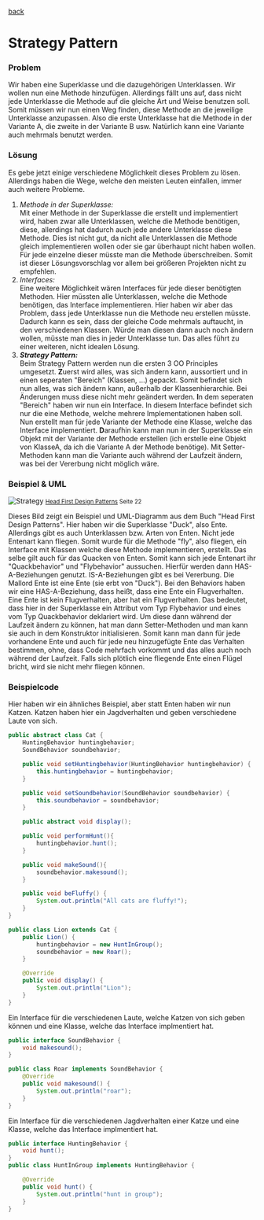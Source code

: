 [back](README.md)

# Strategy Pattern

### Problem
Wir haben eine Superklasse und die dazugehörigen Unterklassen. Wir wollen nun eine Methode hinzufügen. Allerdings fällt uns auf, dass nicht jede Unterklasse die Methode auf die gleiche Art und Weise benutzen soll. Somit müssen wir nun einen Weg finden, diese Methode an die jeweilige Unterklasse anzupassen. Also die erste Unterklasse hat die Methode in der Variante A, die zweite in der Variante B usw. Natürlich kann eine Variante auch mehrmals benutzt werden.

### Lösung

Es gebe jetzt einige verschiedene Möglichkeit dieses Problem zu lösen. Allerdings haben die Wege, welche den meisten Leuten einfallen, immer auch weitere Probleme.

1. *Methode in der Superklasse:*  
Mit einer Methode in der Superklasse die erstellt und implementiert wird, haben zwar alle Unterklassen, welche die Methode benötigen, diese, allerdings hat dadurch auch jede andere Unterklasse diese Methode. Dies ist nicht gut, da nicht alle Unterklassen die Methode gleich implementieren wollen oder sie gar überhaupt nicht haben wollen. Für jede einzelne dieser müsste man die Methode überschreiben. Somit ist dieser Lösungsvorschlag vor allem bei größeren Projekten nicht zu empfehlen.
2. *Interfaces:*  
Eine weitere Möglichkeit wären Interfaces für jede dieser benötigten Methoden. Hier müssten alle Unterklassen, welche die Methode benötigen, das Interface implementieren. Hier haben wir aber das Problem, dass jede Unterklasse nun die Methode neu erstellen müsste. Dadurch kann es sein, dass der gleiche Code mehrmals auftaucht, in den verschiedenen Klassen. Würde man diesen dann auch noch ändern wollen, müsste man dies in jeder Unterklasse tun. Das alles führt zu einer weiteren, nicht idealen Lösung.
3. ***Strategy Pattern:***  
Beim Strategy Pattern werden nun die ersten 3 OO Principles umgesetzt. **Z**uerst wird alles, was sich ändern kann, aussortiert und in einen seperaten "Bereich" (Klassen, ...) gepackt. Somit befindet sich nun alles, was sich ändern kann, außerhalb der Klassenhierarchie. Bei Änderungen muss diese nicht mehr geändert werden. **I**n dem seperaten "Bereich" haben wir nun ein Interface. In diesem Interface befindet sich nur die eine Methode, welche mehrere Implementationen haben soll. Nun erstellt man für jede Variante der Methode eine Klasse, welche das Interface implementiert. **D**araufhin kann man nun in der Superklasse ein Objekt mit der Variante der Methode erstellen (ich erstelle eine Objekt von KlasseA, da ich die Variante A der Methode benötige). Mit Setter-Methoden kann man die Variante auch während der Laufzeit ändern, was bei der Vererbung nicht möglich wäre.

### Beispiel & UML

![Strategy](https://github.com/TGM-HIT/sew4-design-patterns-ntesanovic-tgm/blob/master/images/strategy.png)
<small>[Head First Design Patterns](http://shop.oreilly.com/product/9780596007126.do) Seite 22</small>

Dieses Bild zeigt ein Beispiel und UML-Diagramm aus dem Buch "Head First Design Patterns". Hier haben wir die Superklasse "Duck", also Ente. Allerdings gibt es auch Unterklassen bzw. Arten von Enten. Nicht jede Entenart kann fliegen. Somit wurde für die Methode "fly", also fliegen, ein Interface mit Klassen welche diese Methode implementieren, erstellt. Das selbe gilt auch für das Quacken von Enten. Somit kann sich jede Entenart ihr "Quackbehavior" und "Flybehavior" aussuchen. Hierfür werden dann HAS-A-Beziehungen genutzt. IS-A-Beziehungen gibt es bei Vererbung. Die Mallord Ente ist eine Ente (sie erbt von "Duck"). Bei den Behaviors haben wir eine HAS-A-Beziehung, dass heißt, dass eine Ente ein Flugverhalten. Eine Ente ist kein Flugverhalten, aber hat ein Flugverhalten. Das bedeutet, dass hier in der Superklasse ein Attribut vom Typ Flybehavior und eines vom Typ Quackbehavior deklariert wird. Um diese dann während der Laufzeit ändern zu können, hat man dann Setter-Methoden und man kann sie auch in dem Konstruktor initialisieren. Somit kann man dann für jede vorhandene Ente und auch für jede neu hinzugefügte Ente das Verhalten bestimmen, ohne, dass Code mehrfach vorkommt und das alles auch noch während der Laufzeit. Falls sich plötlich eine fliegende Ente einen Flügel bricht, wird sie nicht mehr fliegen können.

### Beispielcode

Hier haben wir ein ähnliches Beispiel, aber statt Enten haben wir nun Katzen.
Katzen haben hier ein Jagdverhalten und geben verschiedene Laute von sich.

~~~ java
public abstract class Cat {
    HuntingBehavior huntingbehavior;
    SoundBehavior soundbehavior;

    public void setHuntingbehavior(HuntingBehavior huntingbehavior) {
        this.huntingbehavior = huntingbehavior;
    }

    public void setSoundbehavior(SoundBehavior soundbehavior) {
        this.soundbehavior = soundbehavior;
    }

    public abstract void display();

    public void performHunt(){
        huntingbehavior.hunt();
    }

    public void makeSound(){
        soundbehavior.makesound();
    }

    public void beFluffy() {
        System.out.println("All cats are fluffy!");
    }
}

public class Lion extends Cat {
    public Lion() {
        huntingbehavior = new HuntInGroup();
        soundbehavior = new Roar();
    }

    @Override
    public void display() {
        System.out.println("Lion");
    }
}
~~~

Ein Interface für die verschiedenen Laute, welche Katzen von sich geben können und eine Klasse, welche das Interface implmentiert hat.
~~~ java
public interface SoundBehavior {
    void makesound();
}

public class Roar implements SoundBehavior {
    @Override
    public void makesound() {
        System.out.println("roar");
    }
}
~~~
Ein Interface für die verschiedenen Jagdverhalten einer Katze und eine Klasse, welche das Interface implmentiert hat.
~~~ java
public interface HuntingBehavior {
    void hunt();
}
public class HuntInGroup implements HuntingBehavior {

    @Override
    public void hunt() {
        System.out.println("hunt in group");
    }
}
~~~